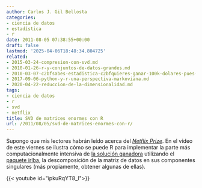 ```yaml
---
author: Carlos J. Gil Bellosta
categories:
- ciencia de datos
- estadística
- r
date: 2011-08-05 07:38:55+00:00
draft: false
lastmod: '2025-04-06T18:48:34.804725'
related:
- 2015-03-24-compresion-con-svd.md
- 2010-01-26-r-y-conjuntos-de-datos-grandes.md
- 2010-03-07-c2bfsabes-estadistica-c2bfquieres-ganar-100k-dolares-pues-lee.md
- 2017-09-06-python-y-r-una-perspectiva-markoviana.md
- 2020-04-22-reduccion-de-la-dimensionalidad.md
tags:
- ciencia de datos
- r
- svd
- netflix
title: SVD de matrices enormes con R
url: /2011/08/05/svd-de-matrices-enormes-con-r/
---
```


Supongo que mis lectores habrán leído acerca del [_Netflix Prize_](http://en.wikipedia.org/wiki/Netflix_Prize). En el vídeo de este viernes se ilustra cómo se puede R para implementar la parte más computacionalmente intensiva de [la solución ganadora](http://www.commendo.at/UserFiles/commendo/File/GrandPrize2009_BigChaos.pdf) utilizando el [paquete irlba](http://cran.r-project.org/web/packages/irlba/index.html), la descomposición de la matriz de datos en sus componentes singulares (más propiamente, obtener algunas de ellas).

{{< youtube id="ipkuRqYT8_I">}}